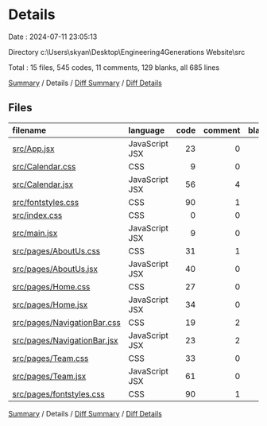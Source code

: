 # Details

Date : 2024-07-11 23:05:13

Directory c:\\Users\\skyan\\Desktop\\Engineering4Generations Website\\src

Total : 15 files,  545 codes, 11 comments, 129 blanks, all 685 lines

[Summary](results.md) / Details / [Diff Summary](diff.md) / [Diff Details](diff-details.md)

## Files
| filename | language | code | comment | blank | total |
| :--- | :--- | ---: | ---: | ---: | ---: |
| [src/App.jsx](/src/App.jsx) | JavaScript JSX | 23 | 0 | 8 | 31 |
| [src/Calendar.css](/src/Calendar.css) | CSS | 9 | 0 | 2 | 11 |
| [src/Calendar.jsx](/src/Calendar.jsx) | JavaScript JSX | 56 | 4 | 15 | 75 |
| [src/fontstyles.css](/src/fontstyles.css) | CSS | 90 | 1 | 18 | 109 |
| [src/index.css](/src/index.css) | CSS | 0 | 0 | 1 | 1 |
| [src/main.jsx](/src/main.jsx) | JavaScript JSX | 9 | 0 | 4 | 13 |
| [src/pages/AboutUs.css](/src/pages/AboutUs.css) | CSS | 31 | 1 | 16 | 48 |
| [src/pages/AboutUs.jsx](/src/pages/AboutUs.jsx) | JavaScript JSX | 40 | 0 | 5 | 45 |
| [src/pages/Home.css](/src/pages/Home.css) | CSS | 27 | 0 | 8 | 35 |
| [src/pages/Home.jsx](/src/pages/Home.jsx) | JavaScript JSX | 34 | 0 | 5 | 39 |
| [src/pages/NavigationBar.css](/src/pages/NavigationBar.css) | CSS | 19 | 2 | 10 | 31 |
| [src/pages/NavigationBar.jsx](/src/pages/NavigationBar.jsx) | JavaScript JSX | 23 | 2 | 4 | 29 |
| [src/pages/Team.css](/src/pages/Team.css) | CSS | 33 | 0 | 9 | 42 |
| [src/pages/Team.jsx](/src/pages/Team.jsx) | JavaScript JSX | 61 | 0 | 6 | 67 |
| [src/pages/fontstyles.css](/src/pages/fontstyles.css) | CSS | 90 | 1 | 18 | 109 |

[Summary](results.md) / Details / [Diff Summary](diff.md) / [Diff Details](diff-details.md)